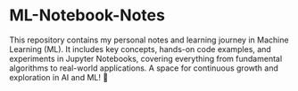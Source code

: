 # ML-Notebook-Notes
This repository contains my personal notes and learning journey in Machine Learning (ML). It includes key concepts, hands-on code examples, and experiments in Jupyter Notebooks, covering everything from fundamental algorithms to real-world applications. A space for continuous growth and exploration in AI and ML! 🚀
